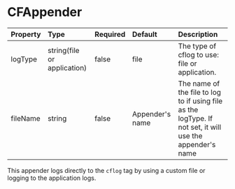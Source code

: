 # CFAppender

| Property | Type | Required | Default | Description |
| :--- | :--- | :--- | :--- | :--- |
| logType | string\(file or application\) | false | file | The type of cflog to use: file or application. |
| fileName | string | false | Appender's name | The name of the file to log to if using file as the logType. If not set, it will use the appender's name |

This appender logs directly to the `cflog` tag by using a custom file or logging to the application logs.

